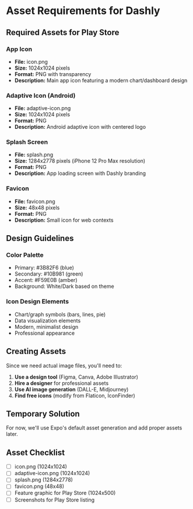 # Asset Requirements for Dashly

## Required Assets for Play Store

### App Icon
- **File:** icon.png
- **Size:** 1024x1024 pixels
- **Format:** PNG with transparency
- **Description:** Main app icon featuring a modern chart/dashboard design

### Adaptive Icon (Android)
- **File:** adaptive-icon.png
- **Size:** 1024x1024 pixels
- **Format:** PNG
- **Description:** Android adaptive icon with centered logo

### Splash Screen
- **File:** splash.png
- **Size:** 1284x2778 pixels (iPhone 12 Pro Max resolution)
- **Format:** PNG
- **Description:** App loading screen with Dashly branding

### Favicon
- **File:** favicon.png
- **Size:** 48x48 pixels
- **Format:** PNG
- **Description:** Small icon for web contexts

## Design Guidelines

### Color Palette
- Primary: #3B82F6 (blue)
- Secondary: #10B981 (green)
- Accent: #F59E0B (amber)
- Background: White/Dark based on theme

### Icon Design Elements
- Chart/graph symbols (bars, lines, pie)
- Data visualization elements
- Modern, minimalist design
- Professional appearance

## Creating Assets

Since we need actual image files, you'll need to:

1. **Use a design tool** (Figma, Canva, Adobe Illustrator)
2. **Hire a designer** for professional assets
3. **Use AI image generation** (DALL-E, Midjourney)
4. **Find free icons** (modify from Flaticon, IconFinder)

## Temporary Solution

For now, we'll use Expo's default asset generation and add proper assets later.

## Asset Checklist
- [ ] icon.png (1024x1024)
- [ ] adaptive-icon.png (1024x1024)
- [ ] splash.png (1284x2778)
- [ ] favicon.png (48x48)
- [ ] Feature graphic for Play Store (1024x500)
- [ ] Screenshots for Play Store listing
